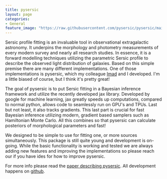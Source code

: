 ```yaml
---
title: pysersic
layout: page
categories:
- General
feature_image: "https://raw.githubusercontent.com/pysersic/pysersic/main/misc/pysersic.png"
---
```


Sersic profile fitting is an invaluable tool in observational extragalactic astronomy. It underpins the morphology and photometry measurements of every modern survey and nearly all research studies. In essence, it is a forward modelling techniques utilizing the parametric Sersic profile to describe the observed light distribution of galaxies. Based on this simple premise there are many different implementations. One of those implementations is pysersic, which my colleague [Imad](https://imad-pasha.github.io/) and I developed. I'm a little biased of course, but I think it's pretty great! 

The goal of pysersic is to put Sersic fitting in a Bayesian inference framework and utilize the recently developed jax library. Developed by google for machine learning, jax greatly speeds up computations, compared to normal python, allows code to seamlessly run on GPU's and TPUs. Last but not least, it also tracks gradients. This last part is crucial for fast Bayesian inference utilizing modern, gradient based samplers such as Hamiltonian Monte Carlo. All this combines so that pysersic can calculate posteriors of morphological parameters and fast!

We designed to be simple to use for fitting one, or more sources simultaneously. This package is still quite young and development is on-going. While the basic functionality is working and tested we are always adding new features and improving the implementations so please reach our if you have ides for how to improve pysersic. 

For more info please read the [paper describing pysersic](https://joss.theoj.org/papers/10.21105/joss.05703). All development happens on [github](https://github.com/pysersic/pysersic).